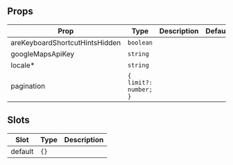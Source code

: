 <!-- This file is automatically generated, do not edit manually. -->

## Props

| Prop | Type | Description | Default |
| ---- | ---- | ----------- | ------- |
| areKeyboardShortcutHintsHidden | `boolean` |  |  |
| googleMapsApiKey | `string` |  |  |
| locale* | `string` |  |  |
| pagination | `{ limit?: number; }` |  |  |


## Slots

| Slot | Type | Description |
| --------- | ---- | ----------- |
| default | `{}` |  |

